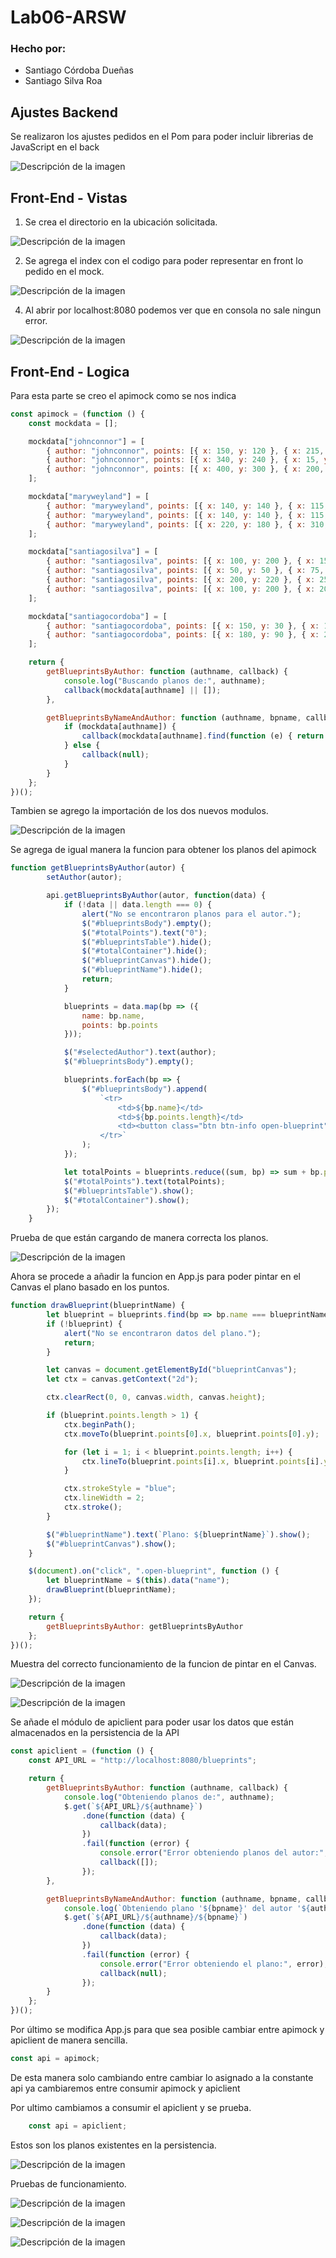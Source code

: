 # Lab06-ARSW

### Hecho por:
- Santiago Córdoba Dueñas
- Santiago Silva Roa

## Ajustes Backend

Se realizaron los ajustes pedidos en el Pom para poder incluir librerias de JavaScript en el back

![Descripción de la imagen](img/img_7.png)

## Front-End - Vistas

1. Se crea el directorio en la ubicación solicitada.

![Descripción de la imagen](img/img_8.png)

2. Se agrega el index con el codigo para poder representar en front lo pedido en el mock.

![Descripción de la imagen](img/img_9.png)

4. Al abrir por localhost:8080 podemos ver que en consola no sale ningun error.

![Descripción de la imagen](img/img_10.png)

## Front-End - Logica

Para esta parte se creo el apimock como se nos indica
```javascript
const apimock = (function () {
    const mockdata = [];

    mockdata["johnconnor"] = [
        { author: "johnconnor", points: [{ x: 150, y: 120 }, { x: 215, y: 115 }], name: "house" },
        { author: "johnconnor", points: [{ x: 340, y: 240 }, { x: 15, y: 215 }], name: "gear" },
        { author: "johnconnor", points: [{ x: 400, y: 300 }, { x: 200, y: 250 }], name: "bridge" }
    ];

    mockdata["maryweyland"] = [
        { author: "maryweyland", points: [{ x: 140, y: 140 }, { x: 115, y: 115 }], name: "house2" },
        { author: "maryweyland", points: [{ x: 140, y: 140 }, { x: 115, y: 115 }], name: "gear2" },
        { author: "maryweyland", points: [{ x: 220, y: 180 }, { x: 310, y: 170 }], name: "tower" }
    ];

    mockdata["santiagosilva"] = [
        { author: "santiagosilva", points: [{ x: 100, y: 200 }, { x: 150, y: 250 }], name: "roadmap" },
        { author: "santiagosilva", points: [{ x: 50, y: 50 }, { x: 75, y: 80 }], name: "park" },
        { author: "santiagosilva", points: [{ x: 200, y: 220 }, { x: 250, y: 270 }], name: "school" },
        { author: "santiagosilva", points: [{ x: 100, y: 200 }, { x: 200, y: 200 },  { x: 200, y: 300 }, { x: 100, y: 300 }, { x: 100, y: 200 }, { x: 100, y: 200 }, { x: 150, y: 150 }, { x: 200, y: 200 }],name: "House"}
    ];

    mockdata["santiagocordoba"] = [
        { author: "santiagocordoba", points: [{ x: 150, y: 30 }, { x: 120, y: 45}], name: "road" },
        { author: "santiagocordoba", points: [{ x: 180, y: 90 }, { x: 200, y: 120 }], name: "LeBronTheGoat" }
    ];

    return {
        getBlueprintsByAuthor: function (authname, callback) {
            console.log("Buscando planos de:", authname); 
            callback(mockdata[authname] || []);
        },

        getBlueprintsByNameAndAuthor: function (authname, bpname, callback) {
            if (mockdata[authname]) {
                callback(mockdata[authname].find(function (e) { return e.name === bpname }) || null);
            } else {
                callback(null);
            }
        }
    };
})();
```

Tambien se agrego la importación de los dos nuevos modulos.

![Descripción de la imagen](img/img_11.png)

Se agrega de igual manera la funcion para obtener los planos del apimock

```javascript
function getBlueprintsByAuthor(autor) {
        setAuthor(autor);

        api.getBlueprintsByAuthor(autor, function(data) {
            if (!data || data.length === 0) {
                alert("No se encontraron planos para el autor.");
                $("#blueprintsBody").empty();
                $("#totalPoints").text("0");
                $("#blueprintsTable").hide();
                $("#totalContainer").hide();
                $("#blueprintCanvas").hide();
                $("#blueprintName").hide();
                return;
            }

            blueprints = data.map(bp => ({
                name: bp.name,
                points: bp.points
            }));

            $("#selectedAuthor").text(author);
            $("#blueprintsBody").empty();

            blueprints.forEach(bp => {
                $("#blueprintsBody").append(
                    `<tr>
                        <td>${bp.name}</td>
                        <td>${bp.points.length}</td>
                        <td><button class="btn btn-info open-blueprint" data-name="${bp.name}">Abrir</button></td>
                    </tr>`
                );
            });

            let totalPoints = blueprints.reduce((sum, bp) => sum + bp.points.length, 0);
            $("#totalPoints").text(totalPoints);
            $("#blueprintsTable").show();
            $("#totalContainer").show();
        });
    }
```

Prueba de que están cargando de manera correcta los planos.

![Descripción de la imagen](img/img_12.png)

Ahora se procede a añadir la funcion en App.js para poder pintar en el Canvas el plano basado en los puntos.

```javascript
function drawBlueprint(blueprintName) {
        let blueprint = blueprints.find(bp => bp.name === blueprintName);
        if (!blueprint) {
            alert("No se encontraron datos del plano.");
            return;
        }

        let canvas = document.getElementById("blueprintCanvas");
        let ctx = canvas.getContext("2d");

        ctx.clearRect(0, 0, canvas.width, canvas.height);

        if (blueprint.points.length > 1) {
            ctx.beginPath();
            ctx.moveTo(blueprint.points[0].x, blueprint.points[0].y);

            for (let i = 1; i < blueprint.points.length; i++) {
                ctx.lineTo(blueprint.points[i].x, blueprint.points[i].y);
            }

            ctx.strokeStyle = "blue";
            ctx.lineWidth = 2;
            ctx.stroke();
        }

        $("#blueprintName").text(`Plano: ${blueprintName}`).show();
        $("#blueprintCanvas").show();
    }

    $(document).on("click", ".open-blueprint", function () {
        let blueprintName = $(this).data("name");
        drawBlueprint(blueprintName);
    });

    return {
        getBlueprintsByAuthor: getBlueprintsByAuthor
    };
})();
```
Muestra del correcto funcionamiento de la funcion de pintar en el Canvas.

![Descripción de la imagen](img/img_13.png)

![Descripción de la imagen](img/img_14.png)

Se añade el módulo de apiclient para poder usar los datos que están almacenados en la persistencia de la API

```javascript
const apiclient = (function () {
    const API_URL = "http://localhost:8080/blueprints";

    return {
        getBlueprintsByAuthor: function (authname, callback) {
            console.log("Obteniendo planos de:", authname);
            $.get(`${API_URL}/${authname}`)
                .done(function (data) {
                    callback(data);
                })
                .fail(function (error) {
                    console.error("Error obteniendo planos del autor:", error);
                    callback([]);
                });
        },

        getBlueprintsByNameAndAuthor: function (authname, bpname, callback) {
            console.log(`Obteniendo plano '${bpname}' del autor '${authname}'`);
            $.get(`${API_URL}/${authname}/${bpname}`)
                .done(function (data) {
                    callback(data);
                })
                .fail(function (error) {
                    console.error("Error obteniendo el plano:", error);
                    callback(null);
                });
        }
    };
})();
```

Por último se modifica App.js para que sea posible cambiar entre apimock y apiclient de manera sencilla.

```javascript
const api = apimock;
```

De esta manera solo cambiando entre cambiar lo asignado a la constante api ya cambiaremos entre consumir apimock y apiclient

Por ultimo cambiamos a consumir el apiclient y se prueba.

```javascript
    const api = apiclient;
```
Estos son los planos existentes en la persistencia.

![Descripción de la imagen](img/img_15.png)

Pruebas de funcionamiento.

![Descripción de la imagen](img/img_16.png)

![Descripción de la imagen](img/img_17.png)

![Descripción de la imagen](img/img_18.png)